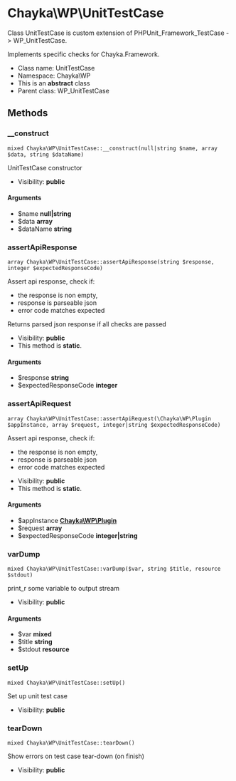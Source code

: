 Chayka\WP\UnitTestCase
===============

Class UnitTestCase is custom extension of PHPUnit_Framework_TestCase -&gt; WP_UnitTestCase.

Implements specific checks for Chayka.Framework.


* Class name: UnitTestCase
* Namespace: Chayka\WP
* This is an **abstract** class
* Parent class: WP_UnitTestCase







Methods
-------


### __construct

    mixed Chayka\WP\UnitTestCase::__construct(null|string $name, array $data, string $dataName)

UnitTestCase constructor



* Visibility: **public**


#### Arguments
* $name **null|string**
* $data **array**
* $dataName **string**



### assertApiResponse

    array Chayka\WP\UnitTestCase::assertApiResponse(string $response, integer $expectedResponseCode)

Assert api response, check if:
- the response is non empty,
- response is parseable json
- error code matches expected

Returns parsed json response if all checks are passed

* Visibility: **public**
* This method is **static**.


#### Arguments
* $response **string**
* $expectedResponseCode **integer**



### assertApiRequest

    array Chayka\WP\UnitTestCase::assertApiRequest(\Chayka\WP\Plugin $appInstance, array $request, integer|string $expectedResponseCode)

Assert api response, check if:
- the response is non empty,
- response is parseable json
- error code matches expected



* Visibility: **public**
* This method is **static**.


#### Arguments
* $appInstance **[Chayka\WP\Plugin](Chayka-WP-Plugin.md)**
* $request **array**
* $expectedResponseCode **integer|string**



### varDump

    mixed Chayka\WP\UnitTestCase::varDump($var, string $title, resource $stdout)

print_r some variable to output stream



* Visibility: **public**


#### Arguments
* $var **mixed**
* $title **string**
* $stdout **resource**



### setUp

    mixed Chayka\WP\UnitTestCase::setUp()

Set up unit test case



* Visibility: **public**




### tearDown

    mixed Chayka\WP\UnitTestCase::tearDown()

Show errors on test case tear-down (on finish)



* Visibility: **public**



